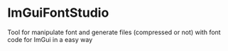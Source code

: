 # ImGuiFontStudio
Tool for manipulate font and generate files (compressed or not) with font code for ImGui in a easy way
